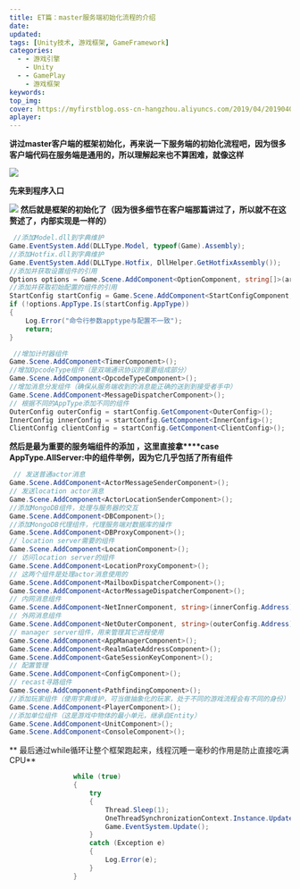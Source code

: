 ```yaml
---
title: ET篇：master服务端初始化流程的介绍
date:
updated:
tags: [Unity技术, 游戏框架, GameFramework]
categories:
  - - 游戏引擎
    - Unity
  - - GamePlay
    - 游戏框架
keywords:
top_img:
cover: https://myfirstblog.oss-cn-hangzhou.aliyuncs.com/2019/04/20190408145412332.png
aplayer:
---
```

<meta name="referrer" content="no-referrer" />

  **讲过master客户端的框架初始化，再来说一下服务端的初始化流程吧，因为很多客户端代码在服务端是通用的，所以理解起来也不算困难，就像这样**

![](https://myfirstblog.oss-cn-hangzhou.aliyuncs.com/2019/04/20190408145412332.png)

 **先来到程序入口**

![](https://myfirstblog.oss-cn-hangzhou.aliyuncs.com/2019/04/20190408145441856.png)
**然后就是框架的初始化了（因为很多细节在客户端那篇讲过了，所以就不在这赘述了，内部实现是一样的）**

```c#
 //添加Model.dll到字典维护
Game.EventSystem.Add(DLLType.Model, typeof(Game).Assembly);
//添加Hotfix.dll到字典维护
Game.EventSystem.Add(DLLType.Hotfix, DllHelper.GetHotfixAssembly());
//添加并获取设置组件的引用
Options options = Game.Scene.AddComponent<OptionComponent, string[]>(args).Options;
//添加并获取初始配置的组件的引用
StartConfig startConfig = Game.Scene.AddComponent<StartConfigComponent, string, int>//判断配置文件是否正确
if (!options.AppType.Is(startConfig.AppType))
{
    Log.Error("命令行参数apptype与配置不一致");
    return;
}
```

```c#
 //增加计时器组件
Game.Scene.AddComponent<TimerComponent>();
//增加OpcodeType组件（是双端通讯协议的重要组成部分）
Game.Scene.AddComponent<OpcodeTypeComponent>();
//增加消息分发组件（确保从服务端收到的消息能正确的送到到接受者手中）
Game.Scene.AddComponent<MessageDispatcherComponent>();
// 根据不同的AppType添加不同的组件
OuterConfig outerConfig = startConfig.GetComponent<OuterConfig>();
InnerConfig innerConfig = startConfig.GetComponent<InnerConfig>();
ClientConfig clientConfig = startConfig.GetComponent<ClientConfig>();
```

 **然后是最为重要的服务端组件的添加 ，这里直接拿****case AppType.AllServer:中的组件举例，因为它几乎包括了所有组件**

```c#
 // 发送普通actor消息
Game.Scene.AddComponent<ActorMessageSenderComponent>();
// 发送location actor消息
Game.Scene.AddComponent<ActorLocationSenderComponent>();
//添加MongoDB组件，处理与服务器的交互
Game.Scene.AddComponent<DBComponent>();
//添加MongoDB代理组件，代理服务端对数据库的操作
Game.Scene.AddComponent<DBProxyComponent>();
// location server需要的组件
Game.Scene.AddComponent<LocationComponent>();
// 访问location server的组件
Game.Scene.AddComponent<LocationProxyComponent>();
// 这两个组件是处理actor消息使用的
Game.Scene.AddComponent<MailboxDispatcherComponent>();
Game.Scene.AddComponent<ActorMessageDispatcherComponent>();
// 内网消息组件
Game.Scene.AddComponent<NetInnerComponent, string>(innerConfig.Address);
// 外网消息组件
Game.Scene.AddComponent<NetOuterComponent, string>(outerConfig.Address);
// manager server组件，用来管理其它进程使用
Game.Scene.AddComponent<AppManagerComponent>();
Game.Scene.AddComponent<RealmGateAddressComponent>();
Game.Scene.AddComponent<GateSessionKeyComponent>();
// 配置管理
Game.Scene.AddComponent<ConfigComponent>();
// recast寻路组件
Game.Scene.AddComponent<PathfindingComponent>();
//添加玩家组件（使用字典维护，可当做抽象化的玩家，处于不同的游戏流程会有不同的身份）
Game.Scene.AddComponent<PlayerComponent>();
//添加单位组件（这是游戏中物体的最小单元，继承自Entity）
Game.Scene.AddComponent<UnitComponent>();
Game.Scene.AddComponent<ConsoleComponent>();
```

 ** 最后通过while循环让整个框架跑起来，线程沉睡一毫秒的作用是防止直接吃满CPU**

```c#
 				while (true)
				{
					try
					{
						Thread.Sleep(1);
						OneThreadSynchronizationContext.Instance.Update();
						Game.EventSystem.Update();
					}
					catch (Exception e)
					{
						Log.Error(e);
					}
				}
```

